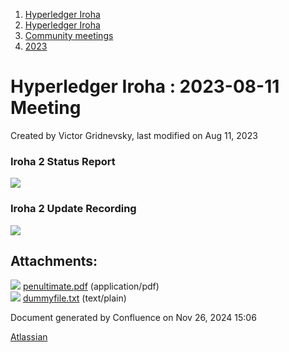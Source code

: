 1. [Hyperledger Iroha](index.html)
2. [Hyperledger Iroha](Hyperledger-Iroha_20873224.html)
3. [Community meetings](Community-meetings_21012606.html)
4. [2023](2023_21018150.html)

# Hyperledger Iroha : 2023-08-11 Meeting

Created by Victor Gridnevsky, last modified on Aug 11, 2023

### Iroha 2 Status Report

[![](attachments/thumbnails/21013389/21018185)](attachments/21013389/21018185.pdf)

### Iroha 2 Update Recording

![](plugins/servlet/confluence/placeholder/unknown-attachment)

## Attachments:

![](images/icons/bullet_blue.gif) [penultimate.pdf](attachments/21013389/21018185.pdf) (application/pdf)  
![](images/icons/bullet_blue.gif) [dummyfile.txt](attachments/21013389/21018186.txt) (text/plain)

Document generated by Confluence on Nov 26, 2024 15:06

[Atlassian](http://www.atlassian.com/)
